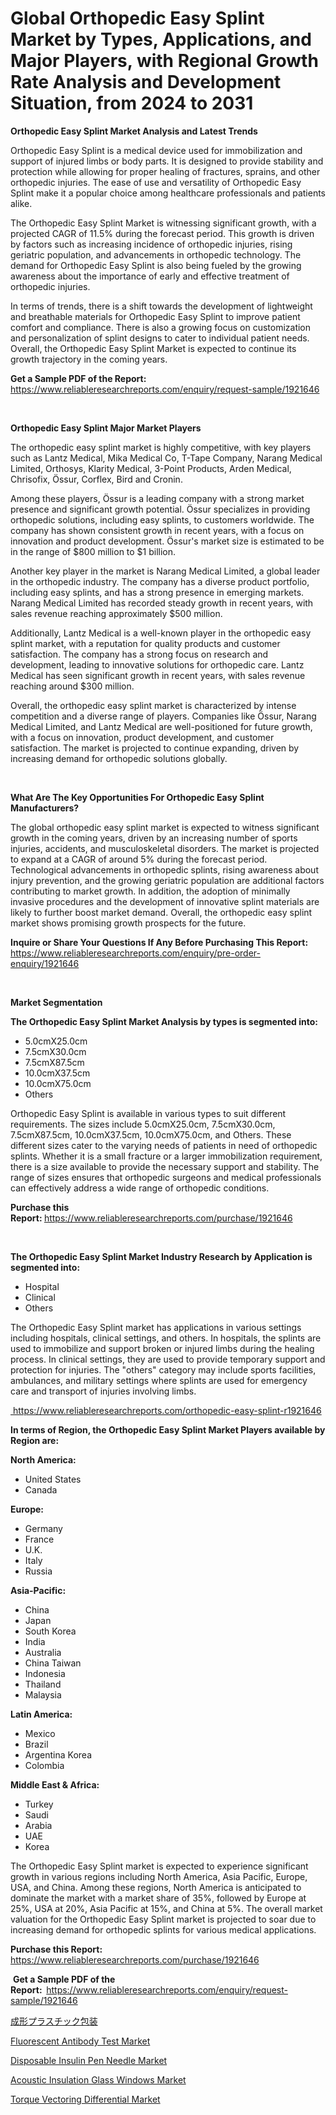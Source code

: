<p><h1>Global Orthopedic Easy Splint Market by Types, Applications, and Major Players, with Regional Growth Rate Analysis and Development Situation, from 2024 to 2031</h1></p><p><strong>Orthopedic Easy Splint Market Analysis and Latest Trends</strong></p>
<p><p>Orthopedic Easy Splint is a medical device used for immobilization and support of injured limbs or body parts. It is designed to provide stability and protection while allowing for proper healing of fractures, sprains, and other orthopedic injuries. The ease of use and versatility of Orthopedic Easy Splint make it a popular choice among healthcare professionals and patients alike.</p><p>The Orthopedic Easy Splint Market is witnessing significant growth, with a projected CAGR of 11.5% during the forecast period. This growth is driven by factors such as increasing incidence of orthopedic injuries, rising geriatric population, and advancements in orthopedic technology. The demand for Orthopedic Easy Splint is also being fueled by the growing awareness about the importance of early and effective treatment of orthopedic injuries.</p><p>In terms of trends, there is a shift towards the development of lightweight and breathable materials for Orthopedic Easy Splint to improve patient comfort and compliance. There is also a growing focus on customization and personalization of splint designs to cater to individual patient needs. Overall, the Orthopedic Easy Splint Market is expected to continue its growth trajectory in the coming years.</p></p>
<p><strong>Get a Sample PDF of the Report:&nbsp;</strong> <a href="https://www.reliableresearchreports.com/enquiry/request-sample/1921646">https://www.reliableresearchreports.com/enquiry/request-sample/1921646</a></p>
<p>&nbsp;</p>
<p><strong>Orthopedic Easy Splint Major Market Players</strong></p>
<p><p>The orthopedic easy splint market is highly competitive, with key players such as Lantz Medical, Mika Medical Co, T-Tape Company, Narang Medical Limited, Orthosys, Klarity Medical, 3-Point Products, Arden Medical, Chrisofix, Össur, Corflex, Bird and Cronin. </p><p>Among these players, Össur is a leading company with a strong market presence and significant growth potential. Össur specializes in providing orthopedic solutions, including easy splints, to customers worldwide. The company has shown consistent growth in recent years, with a focus on innovation and product development. Össur's market size is estimated to be in the range of $800 million to $1 billion.</p><p>Another key player in the market is Narang Medical Limited, a global leader in the orthopedic industry. The company has a diverse product portfolio, including easy splints, and has a strong presence in emerging markets. Narang Medical Limited has recorded steady growth in recent years, with sales revenue reaching approximately $500 million.</p><p>Additionally, Lantz Medical is a well-known player in the orthopedic easy splint market, with a reputation for quality products and customer satisfaction. The company has a strong focus on research and development, leading to innovative solutions for orthopedic care. Lantz Medical has seen significant growth in recent years, with sales revenue reaching around $300 million.</p><p>Overall, the orthopedic easy splint market is characterized by intense competition and a diverse range of players. Companies like Össur, Narang Medical Limited, and Lantz Medical are well-positioned for future growth, with a focus on innovation, product development, and customer satisfaction. The market is projected to continue expanding, driven by increasing demand for orthopedic solutions globally.</p></p>
<p>&nbsp;</p>
<p><strong>What Are The Key Opportunities For Orthopedic Easy Splint Manufacturers?</strong></p>
<p><p>The global orthopedic easy splint market is expected to witness significant growth in the coming years, driven by an increasing number of sports injuries, accidents, and musculoskeletal disorders. The market is projected to expand at a CAGR of around 5% during the forecast period. Technological advancements in orthopedic splints, rising awareness about injury prevention, and the growing geriatric population are additional factors contributing to market growth. In addition, the adoption of minimally invasive procedures and the development of innovative splint materials are likely to further boost market demand. Overall, the orthopedic easy splint market shows promising growth prospects for the future.</p></p>
<p><strong>Inquire or Share Your Questions If Any Before Purchasing This Report:</strong> <a href="https://www.reliableresearchreports.com/enquiry/pre-order-enquiry/1921646">https://www.reliableresearchreports.com/enquiry/pre-order-enquiry/1921646</a></p>
<p>&nbsp;</p>
<p><strong>Market Segmentation</strong></p>
<p><strong>The Orthopedic Easy Splint Market Analysis by types is segmented into:</strong></p>
<p><ul><li>5.0cmX25.0cm</li><li>7.5cmX30.0cm</li><li>7.5cmX87.5cm</li><li>10.0cmX37.5cm</li><li>10.0cmX75.0cm</li><li>Others</li></ul></p>
<p><p>Orthopedic Easy Splint is available in various types to suit different requirements. The sizes include 5.0cmX25.0cm, 7.5cmX30.0cm, 7.5cmX87.5cm, 10.0cmX37.5cm, 10.0cmX75.0cm, and Others. These different sizes cater to the varying needs of patients in need of orthopedic splints. Whether it is a small fracture or a larger immobilization requirement, there is a size available to provide the necessary support and stability. The range of sizes ensures that orthopedic surgeons and medical professionals can effectively address a wide range of orthopedic conditions.</p></p>
<p><strong>Purchase this Report:&nbsp;</strong><a href="https://www.reliableresearchreports.com/purchase/1921646">https://www.reliableresearchreports.com/purchase/1921646</a></p>
<p>&nbsp;</p>
<p><strong>The Orthopedic Easy Splint Market Industry Research by Application is segmented into:</strong></p>
<p><ul><li>Hospital</li><li>Clinical</li><li>Others</li></ul></p>
<p><p>The Orthopedic Easy Splint market has applications in various settings including hospitals, clinical settings, and others. In hospitals, the splints are used to immobilize and support broken or injured limbs during the healing process. In clinical settings, they are used to provide temporary support and protection for injuries. The "others" category may include sports facilities, ambulances, and military settings where splints are used for emergency care and transport of injuries involving limbs.</p></p>
<p><a href="https://www.reliableresearchreports.com/orthopedic-easy-splint-r1921646">&nbsp;https://www.reliableresearchreports.com/orthopedic-easy-splint-r1921646</a></p>
<p><strong>In terms of Region, the Orthopedic Easy Splint Market Players available by Region are:</strong></p>
<p>
    <p> <strong> North America: </strong>
        <ul>
            <li>United States</li>
            <li>Canada</li>
        </ul>
        </p> 
    <p> <strong> Europe: </strong>
        <ul>
            <li>Germany</li>
            <li>France</li>
            <li>U.K.</li>
            <li>Italy</li>
            <li>Russia</li>
        </ul>
        </p> 
    <p> <strong> Asia-Pacific: </strong>
        <ul>
            <li>China</li>
            <li>Japan</li>
            <li>South Korea</li>
            <li>India</li>
            <li>Australia</li>
            <li>China Taiwan</li>
            <li>Indonesia</li>
            <li>Thailand</li>
            <li>Malaysia</li>
        </ul>
        </p> 
    <p> <strong> Latin America: </strong>
        <ul>
            <li>Mexico</li>
            <li>Brazil</li>
            <li>Argentina Korea</li>
            <li>Colombia</li>
        </ul>
        </p> 
    <p> <strong> Middle East & Africa: </strong>
        <ul>
            <li>Turkey</li>
            <li>Saudi</li>
            <li>Arabia</li>
            <li>UAE</li>
            <li>Korea</li>
        </ul>
    </p>
    </p>
<p><p>The Orthopedic Easy Splint market is expected to experience significant growth in various regions including North America, Asia Pacific, Europe, USA, and China. Among these regions, North America is anticipated to dominate the market with a market share of 35%, followed by Europe at 25%, USA at 20%, Asia Pacific at 15%, and China at 5%. The overall market valuation for the Orthopedic Easy Splint market is projected to soar due to increasing demand for orthopedic splints for various medical applications.</p></p>
<p><strong>Purchase this Report: </strong><a href="https://www.reliableresearchreports.com/purchase/1921646">https://www.reliableresearchreports.com/purchase/1921646</a></p>
<p>&nbsp;<strong>Get a Sample PDF of the Report:&nbsp;&nbsp;</strong><a href="https://www.reliableresearchreports.com/enquiry/request-sample/1921646">https://www.reliableresearchreports.com/enquiry/request-sample/1921646</a></p>
<p><strong></strong></p>
<p><p><a href="https://github.com/JacksonWiza1924/Market-Research-Report-List-1/blob/main/363257452243.md">成形プラスチック包装</a></p><p><a href="https://www.linkedin.com/pulse/analyzing-fluorescent-antibody-test-market-global-industry-zjl9c?trackingId=GA2UE2nZsbtWeOdfR9jFdg%3D%3D">Fluorescent Antibody Test Market</a></p><p><a href="https://github.com/AlysaLedner2023/Market-Research-Report-List-1/blob/main/disposable-insulin-pen-needle-market.md">Disposable Insulin Pen Needle Market</a></p><p><a href="https://issuu.com/reportprime-2/docs/acoustic-insulation-glass-windows-market-size-2030">Acoustic Insulation Glass Windows Market</a></p><p><a href="https://www.linkedin.com/pulse/torque-vectoring-differential-market-trends-analysis-forecasted-xsgue">Torque Vectoring Differential Market</a></p></p>